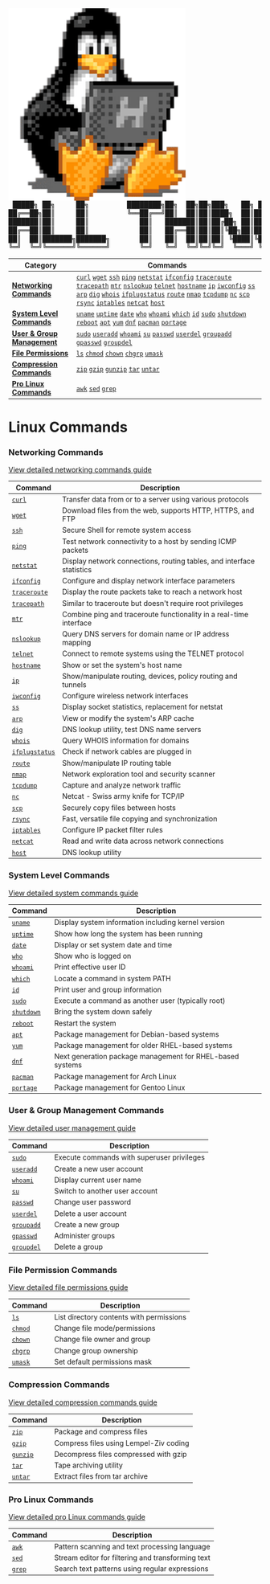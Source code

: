 <div style="display: flex; flex-direction:column; align-items: start;">
    <img src="linux-mascot.gif" alt="Linux Mascot Falling" style="width: 70%;">
    <pre style="width: 100%; margin: 0; font-family: monospace; line-height: 1.2; font-size: 14px; background: transparent; padding: 0; border: none;">
 █████╗ ██╗     ██╗         ████████╗██╗  ██╗██╗███╗   ██╗ ██████╗ ███████╗        ██╗     ██╗███╗   ██╗██╗   ██╗██╗  ██╗
██╔══██╗██║     ██║         ╚══██╔══╝██║  ██║██║████╗  ██║██╔════╝ ██╔════╝        ██║     ██║████╗  ██║██║   ██║╚██╗██╔╝
███████║██║     ██║            ██║   ███████║██║██╔██╗ ██║██║  ███╗███████╗        ██║     ██║██╔██╗ ██║██║   ██║ ╚███╔╝ 
██╔══██║██║     ██║            ██║   ██╔══██║██║██║╚██╗██║██║   ██║╚════██║        ██║     ██║██║╚██╗██║██║   ██║ ██╔██╗ 
██║  ██║███████╗███████╗       ██║   ██║  ██║██║██║ ╚████║╚██████╔╝███████║        ███████╗██║██║ ╚████║╚██████╔╝██╔╝ ██╗
╚═╝  ╚═╝╚══════╝╚══════╝       ╚═╝   ╚═╝  ╚═╝╚═╝╚═╝  ╚═══╝ ╚════╝ ╚══════╝        ╚══════╝╚═╝╚═╝  ╚═══╝ ╚═════╝ ╚═╝  ╚═╝</pre>
</div>

| Category | Commands |
|----------|----------|
| [**Networking Commands**](networking.md) | [`curl`](networking.md#curl) [`wget`](networking.md#wget) [`ssh`](networking.md#ssh) [`ping`](networking.md#ping) [`netstat`](networking.md#netstat) [`ifconfig`](networking.md#ifconfig) [`traceroute`](networking.md#traceroute) [`tracepath`](networking.md#tracepath) [`mtr`](networking.md#mtr) [`nslookup`](networking.md#nslookup) [`telnet`](networking.md#telnet) [`hostname`](networking.md#hostname) [`ip`](networking.md#ip) [`iwconfig`](networking.md#iwconfig) [`ss`](networking.md#ss) [`arp`](networking.md#arp) [`dig`](networking.md#dig) [`whois`](networking.md#whois) [`ifplugstatus`](networking.md#ifplugstatus) [`route`](networking.md#route) [`nmap`](networking.md#nmap) [`tcpdump`](networking.md#tcpdump) [`nc`](networking.md#nc) [`scp`](networking.md#scp) [`rsync`](networking.md#rsync) [`iptables`](networking.md#iptables) [`netcat`](networking.md#netcat) [`host`](networking.md#host) |
| [**System Level Commands**](system.md) | [`uname`](system.md#uname) [`uptime`](system.md#uptime) [`date`](system.md#date) [`who`](system.md#who) [`whoami`](system.md#whoami) [`which`](system.md#which) [`id`](system.md#id) [`sudo`](system.md#sudo) [`shutdown`](system.md#shutdown) [`reboot`](system.md#reboot) [`apt`](system.md#apt) [`yum`](system.md#yum) [`dnf`](system.md#dnf) [`pacman`](system.md#pacman) [`portage`](system.md#portage) |
| [**User & Group Management**](user-and-group-management.md) | [`sudo`](user-and-group-management.md#sudo) [`useradd`](user-and-group-management.md#useradd) [`whoami`](user-and-group-management.md#whoami) [`su`](user-and-group-management.md#su) [`passwd`](user-and-group-management.md#passwd) [`userdel`](user-and-group-management.md#userdel) [`groupadd`](user-and-group-management.md#groupadd) [`gpasswd`](user-and-group-management.md#gpasswd) [`groupdel`](user-and-group-management.md#groupdel) |
| [**File Permissions**](file-permissions.md) | [`ls`](file-permissions.md#ls) [`chmod`](file-permissions.md#chmod) [`chown`](file-permissions.md#chown) [`chgrp`](file-permissions.md#chgrp) [`umask`](file-permissions.md#umask) |
| [**Compression Commands**](compression.md) | [`zip`](compression.md#zip) [`gzip`](compression.md#gzip) [`gunzip`](compression.md#gunzip) [`tar`](compression.md#tar) [`untar`](compression.md#untar) |
| [**Pro Linux Commands**](pro-linux-commands.md) | [`awk`](pro-linux-commands.md#awk) [`sed`](pro-linux-commands.md#sed) [`grep`](pro-linux-commands.md#grep) |

# Linux Commands

### Networking Commands
[View detailed networking commands guide](networking.md)

| Command | Description |
|---------|-------------|
| [`curl`](networking.md#curl) | Transfer data from or to a server using various protocols |
| [`wget`](networking.md#wget) | Download files from the web, supports HTTP, HTTPS, and FTP |
| [`ssh`](networking.md#ssh) | Secure Shell for remote system access |
| [`ping`](networking.md#ping) | Test network connectivity to a host by sending ICMP packets |
| [`netstat`](networking.md#netstat) | Display network connections, routing tables, and interface statistics |
| [`ifconfig`](networking.md#ifconfig) | Configure and display network interface parameters |
| [`traceroute`](networking.md#traceroute) | Display the route packets take to reach a network host |
| [`tracepath`](networking.md#tracepath) | Similar to traceroute but doesn't require root privileges |
| [`mtr`](networking.md#mtr) | Combine ping and traceroute functionality in a real-time interface |
| [`nslookup`](networking.md#nslookup) | Query DNS servers for domain name or IP address mapping |
| [`telnet`](networking.md#telnet) | Connect to remote systems using the TELNET protocol |
| [`hostname`](networking.md#hostname) | Show or set the system's host name |
| [`ip`](networking.md#ip) | Show/manipulate routing, devices, policy routing and tunnels |
| [`iwconfig`](networking.md#iwconfig) | Configure wireless network interfaces |
| [`ss`](networking.md#ss) | Display socket statistics, replacement for netstat |
| [`arp`](networking.md#arp) | View or modify the system's ARP cache |
| [`dig`](networking.md#dig) | DNS lookup utility, test DNS name servers |
| [`whois`](networking.md#whois) | Query WHOIS information for domains |
| [`ifplugstatus`](networking.md#ifplugstatus) | Check if network cables are plugged in |
| [`route`](networking.md#route) | Show/manipulate IP routing table |
| [`nmap`](networking.md#nmap) | Network exploration tool and security scanner |
| [`tcpdump`](networking.md#tcpdump) | Capture and analyze network traffic |
| [`nc`](networking.md#nc) | Netcat - Swiss army knife for TCP/IP |
| [`scp`](networking.md#scp) | Securely copy files between hosts |
| [`rsync`](networking.md#rsync) | Fast, versatile file copying and synchronization |
| [`iptables`](networking.md#iptables) | Configure IP packet filter rules |
| [`netcat`](networking.md#netcat) | Read and write data across network connections |
| [`host`](networking.md#host) | DNS lookup utility |

### System Level Commands
[View detailed system commands guide](system.md)

| Command | Description |
|---------|-------------|
| [`uname`](system.md#uname) | Display system information including kernel version |
| [`uptime`](system.md#uptime) | Show how long the system has been running |
| [`date`](system.md#date) | Display or set system date and time |
| [`who`](system.md#who) | Show who is logged on |
| [`whoami`](system.md#whoami) | Print effective user ID |
| [`which`](system.md#which) | Locate a command in system PATH |
| [`id`](system.md#id) | Print user and group information |
| [`sudo`](system.md#sudo) | Execute a command as another user (typically root) |
| [`shutdown`](system.md#shutdown) | Bring the system down safely |
| [`reboot`](system.md#reboot) | Restart the system |
| [`apt`](system.md#apt) | Package management for Debian-based systems |
| [`yum`](system.md#yum) | Package management for older RHEL-based systems |
| [`dnf`](system.md#dnf) | Next generation package management for RHEL-based systems |
| [`pacman`](system.md#pacman) | Package management for Arch Linux |
| [`portage`](system.md#portage) | Package management for Gentoo Linux |

### User & Group Management Commands
[View detailed user management guide](user-and-group-management.md)

| Command | Description |
|---------|-------------|
| [`sudo`](user-and-group-management.md#sudo) | Execute commands with superuser privileges |
| [`useradd`](user-and-group-management.md#useradd) | Create a new user account |
| [`whoami`](user-and-group-management.md#whoami) | Display current user name |
| [`su`](user-and-group-management.md#su) | Switch to another user account |
| [`passwd`](user-and-group-management.md#passwd) | Change user password |
| [`userdel`](user-and-group-management.md#userdel) | Delete a user account |
| [`groupadd`](user-and-group-management.md#groupadd) | Create a new group |
| [`gpasswd`](user-and-group-management.md#gpasswd) | Administer groups |
| [`groupdel`](user-and-group-management.md#groupdel) | Delete a group |

### File Permission Commands
[View detailed file permissions guide](file-permissions.md)

| Command | Description |
|---------|-------------|
| [`ls`](file-permissions.md#ls) | List directory contents with permissions |
| [`chmod`](file-permissions.md#chmod) | Change file mode/permissions |
| [`chown`](file-permissions.md#chown) | Change file owner and group |
| [`chgrp`](file-permissions.md#chgrp) | Change group ownership |
| [`umask`](file-permissions.md#umask) | Set default permissions mask |

### Compression Commands
[View detailed compression commands guide](compression.md)

| Command | Description |
|---------|-------------|
| [`zip`](compression.md#zip) | Package and compress files |
| [`gzip`](compression.md#gzip) | Compress files using Lempel-Ziv coding |
| [`gunzip`](compression.md#gunzip) | Decompress files compressed with gzip |
| [`tar`](compression.md#tar) | Tape archiving utility |
| [`untar`](compression.md#untar) | Extract files from tar archive |

### Pro Linux Commands
[View detailed pro Linux commands guide](pro-linux-commands.md)

| Command | Description |
|---------|-------------|
| [`awk`](pro-linux-commands.md#awk) | Pattern scanning and text processing language |
| [`sed`](pro-linux-commands.md#sed) | Stream editor for filtering and transforming text |
| [`grep`](pro-linux-commands.md#grep) | Search text patterns using regular expressions |






